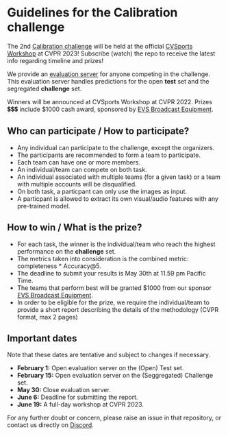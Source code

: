 # Guidelines for the Calibration challenge

The 2nd [Calibration challenge]() will be held at the 
official [CVSports Workshop](https://vap.aau.dk/cvsports/) at CVPR 2023! 
Subscribe (watch) the repo to receive the latest info regarding timeline and prizes!

We provide an [evaluation server](https://eval.ai/web/challenges/challenge-page/1946/overview) for anyone competing in the challenge. 
This evaluation server handles predictions for the open **test** set and the segregated **challenge** set.

Winners will be announced at CVSports Workshop at CVPR 2022. 
Prizes 💲💲💲 include $1000 cash award, sponsored by [EVS Broadcast Equipment](https://evs.com/).


## Who can participate / How to participate?

 - Any individual can participate to the challenge, except the organizers.
 - The participants are recommended to form a team to participate.
 - Each team can have one or more members. 
 - An individual/team can compete on both task.
 - An individual associated with multiple teams (for a given task) or a team with multiple accounts will be disqualified.
 - On both task, a particpant can only use the images as input.
 - A particpant is allowed to extract its own visual/audio features with any pre-trained model.

## How to win / What is the prize?

 - For each task, the winner is the individual/team who reach the highest performance on the **challenge** set.
 - The metrics taken into consideration is the combined metric: completeness * Accuracy@5.
 - The deadline to submit your results is May 30th at 11.59 pm Pacific Time.
 - The teams that perform best will be granted $1000 from our sponsor [EVS Broadcast Equipment](https://evs.com/).
 - In order to be eligible for the prize, we require the individual/team to provide a short report describing the details of the methodology (CVPR format, max 2 pages)



## Important dates

Note that these dates are tentative and subject to changes if necessary.

 - **February 1:** Open evaluation server on the (Open) Test set.
 - **February 15:** Open evaluation server on the (Seggregated) Challenge set.
 - **May 30:** Close evaluation server.
 - **June 6:** Deadline for submitting the report.
 - **June 19:** A full-day workshop at CVPR 2023.

For any further doubt or concern, please raise an issue in that repository, or contact us directly on [Discord](https://discord.gg/SM8uHj9mkP).
